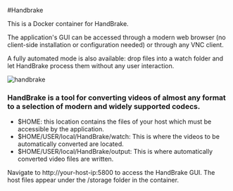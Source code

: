 #Handbrake

This is a Docker container for HandBrake.

The application's GUI can be accessed through a modern web browser (no client-side installation or configuration needed) or through any VNC client.

A fully automated mode is also available: drop files into a watch folder and let HandBrake process them without any user interaction.

![handbrake](https://user-images.githubusercontent.com/64525827/147670229-0f9f3e36-b734-42ae-ac55-de82570b4489.png)


### HandBrake is a tool for converting videos of almost any format to a selection of modern and widely supported codecs.

* $HOME: this location contains the files of your host which must be accessible by the application.
* $HOME/USER/local/HandBrake/watch: This is where the videos to be automatically converted are located.
* $HOME/USER/local/HandBrake/output: This is where automatically converted video files are written.

Navigate to http://your-host-ip:5800 to access the HandBrake GUI. The host files appear under the /storage folder in the container.